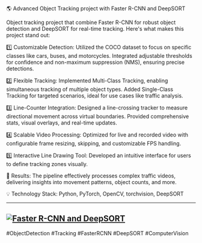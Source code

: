 🌎 Advanced Object Tracking project with Faster R-CNN and DeepSORT

Object tracking project that combine Faster R-CNN for robust object detection and DeepSORT for real-time tracking. 
Here's what makes this project stand out:

1️⃣ Customizable Detection:
Utilized the COCO dataset to focus on specific classes like cars, buses, and motorcycles.
Integrated adjustable thresholds for confidence and non-maximum suppression (NMS), ensuring precise detections.

2️⃣ Flexible Tracking:
Implemented Multi-Class Tracking, enabling simultaneous tracking of multiple object types.
Added Single-Class Tracking for targeted scenarios, ideal for use cases like traffic analysis.

3️⃣ Line-Counter Integration:
Designed a line-crossing tracker to measure directional movement across virtual boundaries.
Provided comprehensive stats, visual overlays, and real-time updates.

4️⃣ Scalable Video Processing:
Optimized for live and recorded video with configurable frame resizing, skipping, and customizable FPS handling.

5️⃣ Interactive Line Drawing Tool:
Developed an intuitive interface for users to define tracking zones visually.

🎥 Results: The pipeline effectively processes complex traffic videos, delivering insights into movement patterns, object counts, and more. 

💡 Technology Stack: Python, PyTorch, OpenCV, torchvision, DeepSORT

---
 [![Faster R-CNN and DeepSORT](https://github.com/georaiser/15_ObjectTracking/blob/master/Video2_output2.gif?raw=true)](https://github.com/georaiser/15_ObjectTracking)
---

#ObjectDetection #Tracking #FasterRCNN #DeepSORT #ComputerVision
